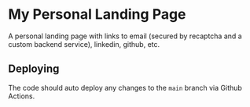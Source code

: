 # My Personal Landing Page

A personal landing page with links to email (secured by recaptcha and a custom backend service), linkedin, github, etc.

## Deploying

The code should auto deploy any changes to the `main` branch via Github Actions.
